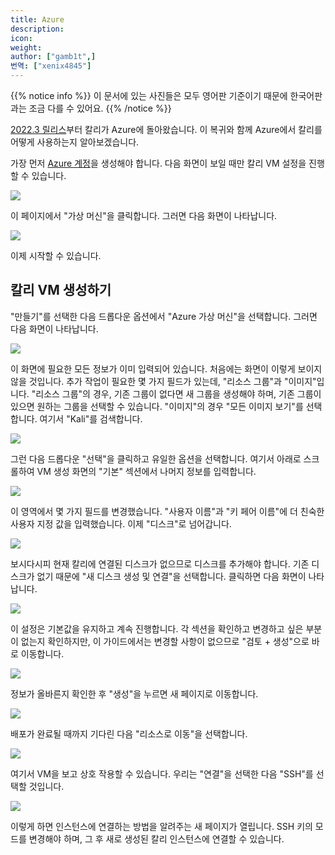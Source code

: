 ```yaml
---
title: Azure
description:
icon:
weight:
author: ["gamb1t",]
번역: ["xenix4845"]
---
```


{{% notice info %}}
이 문서에 있는 사진들은 모두 영어판 기준이기 때문에 한국어판과는 조금 다를 수 있어요.
{{% /notice %}}

[2022.3 릴리스](https://www.kali.org/blog/kali-linux-2022-3-release/)부터 칼리가 Azure에 돌아왔습니다. 이 복귀와 함께 Azure에서 칼리를 어떻게 사용하는지 알아보겠습니다.

가장 먼저 [Azure 계정](https://portal.azure.com/#home)을 생성해야 합니다. 다음 화면이 보일 때만 칼리 VM 설정을 진행할 수 있습니다.

![](azure-1.png)

이 페이지에서 "가상 머신"을 클릭합니다. 그러면 다음 화면이 나타납니다.

![](azure-2.png)

이제 시작할 수 있습니다.

## 칼리 VM 생성하기

"만들기"를 선택한 다음 드롭다운 옵션에서 "Azure 가상 머신"을 선택합니다. 그러면 다음 화면이 나타납니다.

![](azure-3.png)

이 화면에 필요한 모든 정보가 이미 입력되어 있습니다. 처음에는 화면이 이렇게 보이지 않을 것입니다. 추가 작업이 필요한 몇 가지 필드가 있는데, "리소스 그룹"과 "이미지"입니다. "리소스 그룹"의 경우, 기존 그룹이 없다면 새 그룹을 생성해야 하며, 기존 그룹이 있으면 원하는 그룹을 선택할 수 있습니다. "이미지"의 경우 "모든 이미지 보기"를 선택합니다. 여기서 "Kali"를 검색합니다.

![](azure-4.png)

그런 다음 드롭다운 "선택"을 클릭하고 유일한 옵션을 선택합니다. 여기서 아래로 스크롤하여 VM 생성 화면의 "기본" 섹션에서 나머지 정보를 입력합니다.

![](azure-5.png)

이 영역에서 몇 가지 필드를 변경했습니다. "사용자 이름"과 "키 페어 이름"에 더 친숙한 사용자 지정 값을 입력했습니다. 이제 "디스크"로 넘어갑니다.

![](azure-6.png)

보시다시피 현재 칼리에 연결된 디스크가 없으므로 디스크를 추가해야 합니다. 기존 디스크가 없기 때문에 "새 디스크 생성 및 연결"을 선택합니다. 클릭하면 다음 화면이 나타납니다.

![](azure-7.png)

이 설정은 기본값을 유지하고 계속 진행합니다. 각 섹션을 확인하고 변경하고 싶은 부분이 없는지 확인하지만, 이 가이드에서는 변경할 사항이 없으므로 "검토 + 생성"으로 바로 이동합니다.

![](azure-8.png)

정보가 올바른지 확인한 후 "생성"을 누르면 새 페이지로 이동합니다.

![](azure-9.png)

배포가 완료될 때까지 기다린 다음 "리소스로 이동"을 선택합니다.

![](azure-10.png)

여기서 VM을 보고 상호 작용할 수 있습니다. 우리는 "연결"을 선택한 다음 "SSH"를 선택할 것입니다.

![](azure-11.png)

이렇게 하면 인스턴스에 연결하는 방법을 알려주는 새 페이지가 열립니다. SSH 키의 모드를 변경해야 하며, 그 후 새로 생성된 칼리 인스턴스에 연결할 수 있습니다.
